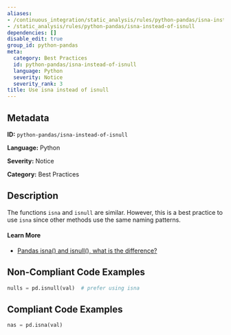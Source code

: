 ```yaml
---
aliases:
- /continuous_integration/static_analysis/rules/python-pandas/isna-instead-of-isnull
- /static_analysis/rules/python-pandas/isna-instead-of-isnull
dependencies: []
disable_edit: true
group_id: python-pandas
meta:
  category: Best Practices
  id: python-pandas/isna-instead-of-isnull
  language: Python
  severity: Notice
  severity_rank: 3
title: Use isna instead of isnull
---
```

<!--  SOURCED FROM https://github.com/DataDog/datadog-static-analyzer-rule-docs -->


## Metadata
**ID:** `python-pandas/isna-instead-of-isnull`

**Language:** Python

**Severity:** Notice

**Category:** Best Practices

## Description
The functions `isna` and `isnull` are similar. However, this is a best practice to use `isna` since other methods use the same naming patterns.

#### Learn More

 - [Pandas isna() and isnull(), what is the difference?](https://stackoverflow.com/questions/52086574/pandas-isna-and-isnull-what-is-the-difference)

## Non-Compliant Code Examples
```python
nulls = pd.isnull(val)  # prefer using isna
```

## Compliant Code Examples
```python
nas = pd.isna(val)
```
